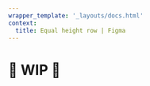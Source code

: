 ```yaml
---
wrapper_template: '_layouts/docs.html'
context:
  title: Equal height row | Figma
---
```


# 🚧 WIP 🚧
